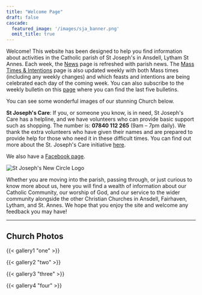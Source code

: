 ```yaml
---
title: "Welcome Page"
draft: false
cascade:
  featured_image: '/images/sja_banner.png'
  omit_title: true
---
```


Welcome! This website has been designed to help you find information about activities in the Catholic parish of St Joseph's in Ansdell, Lytham St Annes. Each week, the [News](news) page is refreshed with parish news. The [Mass Times & Intentions](feasts-intentions) page is also updated weekly with both Mass times (including any weekly changes) and which feasts and intentions are being celebrated each day of the coming week. You can also subscribe to the weekly bulletin on this [page](bulletins) where you can find the last five bulletins.

You can see some wonderful images of our stunning Church below.

**St Joseph's Care**: If you, or someone you know, is in need, St Joseph's Care has a helpline, and we have volunteers who can provide basic support such as shopping. The number is: **07840 112 265** (9am – 7pm daily). We thank the extra volunteers who have given their names and are prepared to provide help for those who need it in these difficult times. You can find out more about the St. Joseph's Care initiative [here](st-josephs-care).

We also have a [Facebook page](https://www.facebook.com/pages/St-Josephs-Roman-Catholic-Church-Ansdell/230000653837017).

![St Joseph's New Circle Logo](images/St-Josephs-New-Circle-Logo-HD-Colour1.png)

Whether you are moving into the parish, passing through, or just curious to know more about us, here you will find a wealth of information about our Catholic Community, our worship of God, and our service to the wider community alongside the other Christian Churches in Ansdell, Fairhaven, Lytham, and St. Annes. We hope that you enjoy the site and welcome any feedback you may have!

---

## Church Photos

{{< gallery1 "one" >}}

{{< gallery2 "two" >}}

{{< gallery3 "three" >}}

{{< gallery4 "four" >}}
